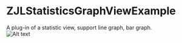 # ZJLStatisticsGraphViewExample  
A plug-in of a statistic view, support line graph, bar graph.  
![Alt text](relative/path/to/img.jpg?raw=true "Title")
